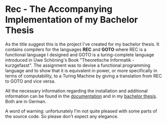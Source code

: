 Rec - The Accompanying Implementation of my Bachelor Thesis
===========================================================

As the title suggest this is the project I've created for my bachelor thesis. It
contains compilers for the languages **REC** and **GOTO** where REC is a
functional language I designed and GOTO is a turing-complete language introduced
in Uwe Schöning's Book "Theoretische Informatik - kurzgefasst". The assignment
was to devise a functional programming language and to show that it is
equivalent in power, or more specifically in terms of computability, to a Turing
Machine by giving a translation from REC to GOTO and vice versa.

All the necessary information regarding the installation and additional
information can be found in the
[documentation](http://www.eugenkiss.com/projects/rec/doc.pdf) and in my
[bachelor thesis](http://www.eugenkiss.com/projects/rec/bachelor.pdf).
Both are in German.

A word of warning: unfortunately I'm not quite pleased with some parts of
the source code. So please don't expect any elegance.